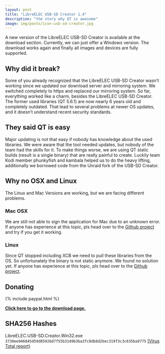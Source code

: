 ```yaml
---
layout: post
title: "LibreELEC USB-SD Creator 1.4"
description: "the story why QT is awesome"
image: img/posts/icon-usb-sd-creator.jpg
---
```


A new version of the LibreELEC USB-SD Creator is available at the download section. Currently, we can just offer a Windows version. The download works again and finally all images and devices are fully supported.

## Why did it break?

Some of you already recognized that the LibreELEC USB-SD Creator wasn’t working since we updated our download server and mirroring system. We switched completely to https and replaced our mirroring system. So far, everything worked like a charm, besides the LibreELEC USB-SD Creator. The former used libraries (QT 5.6.1) are now nearly 6 years old and completely outdated. That lead to several problems at newer OS updates, and it doesn’t understand recent security standards.

## They said QT is easy

Major updating is not that easy if nobody has knowledge about the used libraries. We were aware that the tool needed updates, but nobody of the team had the skills for it. To make things worse, we are using QT static builds (result is a single binary) that are really painful to create. Luckily team Kodi member phunkyfish and kambala helped us to do the heavy lifting, additionally we borrowed code from the Unraid fork of the USB-SD Creator.

## Why no OSX and Linux

The Linux and Mac Versions are working, but we are facing different problems.

### Mac OSX

We are still not able to sign the application for Mac due to an unknown error. If anyone has experience at this topic, pls head over to the [Github project](https://github.com/LibreELEC/usb-sd-creator/) and try if you get it working.

### Linux

Since QT stopped including XCB we need to pull these libraries from the OS. So unfortunately the binary is not static anymore. We found no solution yet. If anyone has experience at this topic, pls head over to the [Github project](https://github.com/LibreELEC/usb-sd-creator/).

## Donating

{% include paypal.html %}

[**Click here to go to the download page.**](https://libreelec.tv/downloads/)

## SHA256 Hashes

LibreELEC.USB-SD.Creator.Win32.exe `3730ee946845d59d85926d7f55b3149b3ba3fc8db8d2bec319f3c3c635ba9775` [(Virus Total report)](https://www.virustotal.com/gui/file/3730ee946845d59d85926d7f55b3149b3ba3fc8db8d2bec319f3c3c635ba9775)
